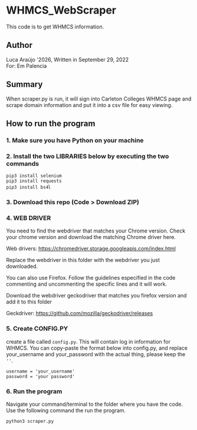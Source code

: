 # WHMCS_WebScraper
This code is to get WHMCS information.

## Author
Luca Araújo '2026, Written in September 29, 2022  
For: Em Palencia


## Summary
When scraper.py is run, it will sign into Carleton Colleges WHMCS page and scrape domain information and put it into a csv file for easy viewing.

## How to run the program
### 1. Make sure you have Python on your machine

### 2. Install the two LIBRARIES below by executing the two commands
 `pip3 install selenium`\
 `pip3 install requests`\
 `pip3 install bs4`\

### 3. Download this repo (Code > Download ZIP)

### 4. WEB DRIVER
You need to find the webdriver that matches your Chrome version. Check your chrome version and download the matching Chrome driver here.

Web drivers: https://chromedriver.storage.googleapis.com/index.html 

Replace the webdriver in this folder with the webdriver you just downloaded. 

You can also use Firefox. Follow the guidelines especified in the code commenting and uncommenting the specific lines and it will work.

Download the webdriver geckodriver that matches you firefox version and add it to this folder

Geckdriver: https://github.com/mozilla/geckodriver/releases

### 5. Create CONFIG.PY
create a file called `config.py`. This will contain log in information for WHMCS. You can copy-paste the format below into config.py, and replace your_username and your_password with the actual thing, please keep the `''`.
```
username = 'your_username'
password = 'your password'
```

### 6. Run the program
Navigate your command/terminal to the folder where you have the code. Use the following command the run the program. 
```
python3 scraper.py
```


